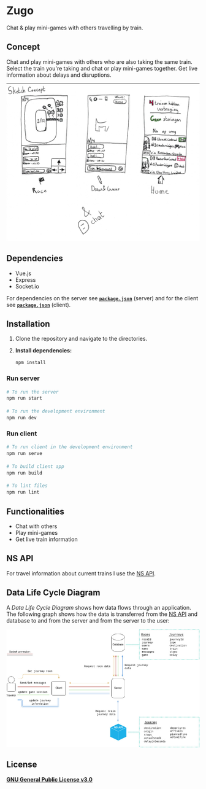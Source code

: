 # Zugo

Chat & play mini-games with others travelling by train.

## Concept

Chat and play mini-games with others who are also taking the same train. Select the train you're taking and chat or play mini-games together. Get live information about delays and disruptions.

![Concept sketch screens](images/concept-sketch.png)

## Dependencies

* Vue.js
* Express
* Socket.io

For dependencies on the server see [**`package.json`**](server/package.json)  (server) and for the client see [**`package.json`**](client/package.json) (client).

## Installation

1. Clone the repository and navigate to the directories.

2. **Install dependencies:**

	```bash
	npm install
	```

### Run server

```bash
# To run the server
npm run start

# To run the development environment
npm run dev
```

### Run client

```bash
# To run client in the development environment
npm run serve

# To build client app
npm run build

# To lint files
npm run lint
```

## Functionalities

* Chat with others
* Play mini-games
* Get live train information

## NS API

For travel information about current trains I use the [NS API](https://www.ns.nl/en/travel-information/ns-api).

## Data Life Cycle Diagram

A *Data Life Cycle Diagram* shows how data flows through an application. The following graph shows how the data is transferred from the [NS API](#ns-api) and database to and from the server and from the server to the user:

![Zugo data life cycle diagram](images/zugo-data-life-cycle.jpg)

## License

[**GNU General Public License v3.0**](LICENSE)